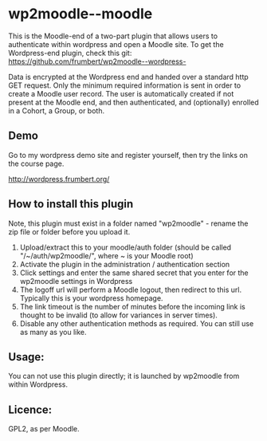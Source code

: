 wp2moodle--moodle
=================

This is the Moodle-end of a two-part plugin that allows users to authenticate within wordpress and open a Moodle site. To get the Wordpress-end plugin, check this git: https://github.com/frumbert/wp2moodle--wordpress-

Data is encrypted at the Wordpress end and handed over a standard http GET request. Only the minimum required information is sent in order to create a Moodle user record. The user is automatically created if not present at the Moodle end, and then authenticated, and (optionally) enrolled in a Cohort, a Group, or both.

Demo
-----
Go to my wordpress demo site and register yourself, then try the links on the course page.

http://wordpress.frumbert.org/

How to install this plugin
---------------------
Note, this plugin must exist in a folder named "wp2moodle" - rename the zip file or folder before you upload it.

1. Upload/extract this to your moodle/auth folder (should be called "/~/auth/wp2moodle/", where ~ is your Moodle root)
2. Activate the plugin in the administration / authentication section
3. Click settings and enter the same shared secret that you enter for the wp2moodle settings in Wordpress
4. The logoff url will perform a Moodle logout, then redirect to this url. Typically this is your wordpress homepage.
5. The link timeout is the number of minutes before the incoming link is thought to be invalid (to allow for variances in server times).
5. Disable any other authentication methods as required. You can still use as many as you like.

Usage:
------
You can not use this plugin directly; it is launched by wp2moodle from within Wordpress.

Licence:
--------
GPL2, as per Moodle.

